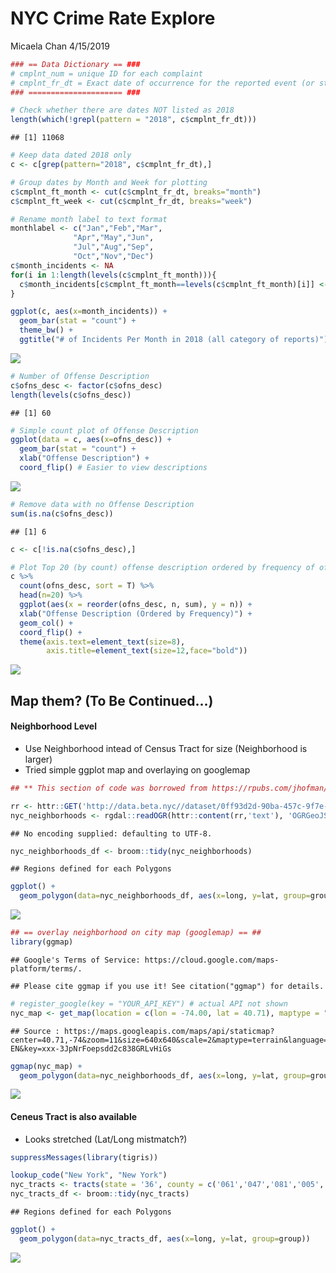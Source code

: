 NYC Crime Rate Explore
================
Micaela Chan
4/15/2019

``` r
### == Data Dictionary == ###
# cmplnt_num = unique ID for each complaint
# cmplnt_fr_dt = Exact date of occurrence for the reported event (or starting date of occurrence, if CMPLNT_TO_DT exists)
### ===================== ###

# Check whether there are dates NOT listed as 2018
length(which(!grepl(pattern = "2018", c$cmplnt_fr_dt)))
```

    ## [1] 11068

``` r
# Keep data dated 2018 only 
c <- c[grep(pattern="2018", c$cmplnt_fr_dt),]

# Group dates by Month and Week for plotting
c$cmplnt_ft_month <- cut(c$cmplnt_fr_dt, breaks="month")
c$cmplnt_ft_week <- cut(c$cmplnt_fr_dt, breaks="week")

# Rename month label to text format
monthlabel <- c("Jan","Feb","Mar",
              "Apr","May","Jun",
              "Jul","Aug","Sep",
              "Oct","Nov","Dec")
c$month_incidents <- NA
for(i in 1:length(levels(c$cmplnt_ft_month))){
  c$month_incidents[c$cmplnt_ft_month==levels(c$cmplnt_ft_month)[i]] <- monthlabel[i]
}

ggplot(c, aes(x=month_incidents)) +
  geom_bar(stat = "count") +
  theme_bw() +
  ggtitle("# of Incidents Per Month in 2018 (all category of reports)")
```

![](NYC_CrimeRate_Exp_files/figure-markdown_github/crime_month-1.png)

``` r
# Number of Offense Description
c$ofns_desc <- factor(c$ofns_desc)
length(levels(c$ofns_desc))
```

    ## [1] 60

``` r
# Simple count plot of Offense Description 
ggplot(data = c, aes(x=ofns_desc)) +
  geom_bar(stat = "count") + 
  xlab("Offense Description") + 
  coord_flip() # Easier to view descriptions
```

![](NYC_CrimeRate_Exp_files/figure-markdown_github/crime_type-1.png)

``` r
# Remove data with no Offense Description
sum(is.na(c$ofns_desc))
```

    ## [1] 6

``` r
c <- c[!is.na(c$ofns_desc),]

# Plot Top 20 (by count) offense description ordered by frequency of offense
c %>% 
  count(ofns_desc, sort = T) %>% 
  head(n=20) %>% 
  ggplot(aes(x = reorder(ofns_desc, n, sum), y = n)) + 
  xlab("Offense Description (Ordered by Frequency)") + 
  geom_col() +
  coord_flip() +
  theme(axis.text=element_text(size=8),
        axis.title=element_text(size=12,face="bold"))
```

![](NYC_CrimeRate_Exp_files/figure-markdown_github/off_descrip_ordered-1.png)

Map them? (To Be Continued...)
------------------------------

#### Neighborhood Level

-   Use Neighborhood intead of Census Tract for size (Neighborhood is larger)
-   Tried simple ggplot map and overlaying on googlemap

``` r
## ** This section of code was borrowed from https://rpubs.com/jhofman/nycmaps

rr <- httr::GET('http://data.beta.nyc//dataset/0ff93d2d-90ba-457c-9f7e-39e47bf2ac5f/resource/35dd04fb-81b3-479b-a074-a27a37888ce7/download/d085e2f8d0b54d4590b1e7d1f35594c1pediacitiesnycneighborhoods.geojson')
nyc_neighborhoods <- rgdal::readOGR(httr::content(rr,'text'), 'OGRGeoJSON', verbose = F)
```

    ## No encoding supplied: defaulting to UTF-8.

``` r
nyc_neighborhoods_df <- broom::tidy(nyc_neighborhoods)
```

    ## Regions defined for each Polygons

``` r
ggplot() + 
  geom_polygon(data=nyc_neighborhoods_df, aes(x=long, y=lat, group=group))
```

![](NYC_CrimeRate_Exp_files/figure-markdown_github/map_base-1.png)

``` r
## == overlay neighborhood on city map (googlemap) == ##
library(ggmap)
```

    ## Google's Terms of Service: https://cloud.google.com/maps-platform/terms/.

    ## Please cite ggmap if you use it! See citation("ggmap") for details.

``` r
# register_google(key = "YOUR_API_KEY") # actual API not shown
nyc_map <- get_map(location = c(lon = -74.00, lat = 40.71), maptype = "terrain", zoom = 11)
```

    ## Source : https://maps.googleapis.com/maps/api/staticmap?center=40.71,-74&zoom=11&size=640x640&scale=2&maptype=terrain&language=en-EN&key=xxx-3JpNrFoepsdd2c838GRLvHiGs

``` r
ggmap(nyc_map) + 
  geom_polygon(data=nyc_neighborhoods_df, aes(x=long, y=lat, group=group), color="blue", fill=NA)
```

![](NYC_CrimeRate_Exp_files/figure-markdown_github/map_base-2.png)

#### Ceneus Tract is also available

-   Looks stretched (Lat/Long mistmatch?)

``` r
suppressMessages(library(tigris))

lookup_code("New York", "New York")
nyc_tracts <- tracts(state = '36', county = c('061','047','081','005','085')) # hide "loading bar"
nyc_tracts_df <- broom::tidy(nyc_tracts)
```

    ## Regions defined for each Polygons

``` r
ggplot() + 
  geom_polygon(data=nyc_tracts_df, aes(x=long, y=lat, group=group))
```

![](NYC_CrimeRate_Exp_files/figure-markdown_github/tract_plot-1.png)

